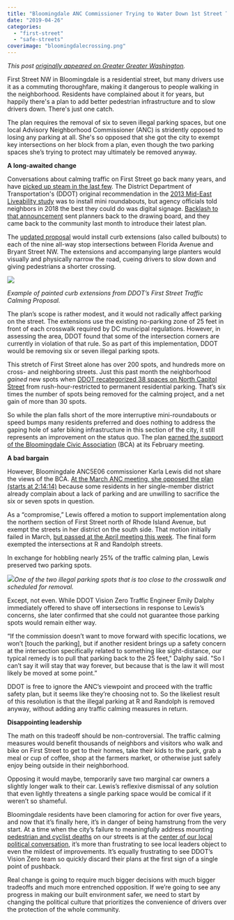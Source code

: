 ```yaml
---
title: "Bloomingdale ANC Commissioner Trying to Water Down 1st Street Traffic Calming Plan"
date: "2019-04-26"
categories: 
  - "first-street"
  - "safe-streets"
coverimage: "bloomingdalecrossing.png"
---
```


_This post [originally appeared on Greater Greater Washington](https://ggwash.org/view/71868/a-bloomingdale-anc-waters-down-a-traffic-calming-plan-to-temporarily-save-two-parking-spots)._

First Street NW in Bloomingdale is a residential street, but many drivers use it as a commuting thoroughfare, making it dangerous to people walking in the neighborhood. Residents have complained about it for years, but happily there's a plan to add better pedestrian infrastructure and to slow drivers down. There's just one catch.

The plan requires the removal of six to seven illegal parking spaces, but one local Advisory Neighborhood Commissioner (ANC) is stridently opposed to losing any parking at all. She's so opposed that she got the city to exempt key intersections on her block from a plan, even though the two parking spaces she’s trying to protect may ultimately be removed anyway.

**A long-awaited change**

Conversations about calming traffic on First Street go back many years, and have [picked up steam in the last few](https://ggwash.org/view/67137/its-time-for-a-safer-first-street-nw-in-bloomingdale). The District Department of Transportation's (DDOT) original recommendation in the [2013 Mid-East Liveability study](https://ddot.dc.gov/page/mid-city-east-livability-study) was to install mini roundabouts, but agency officials told neighbors in 2018 the best they could do was digital signage. [Backlash to that announcement](https://ggwash.org/view/67744/dc-claims-it-cant-calm-traffic-on-first-street-in-bloomingdale) sent planners back to the drawing board, and they came back to the community last month to introduce their latest plan.

The [updated proposal](https://drive.google.com/file/d/1eQZnUKsR2Ij8HHAuKVudLi_vybtPcZeK/view) would install curb extensions (also called bulbouts) to each of the nine all-way stop intersections between Florida Avenue and Bryant Street NW. The extensions and accompanying large planters would visually and physically narrow the road, cueing drivers to slow down and giving pedestrians a shorter crossing.

![](/images/bloomingdalecrossing.png)

_Example of painted curb extensions from DDOT’s First Street Traffic Calming Proposal._

The plan’s scope is rather modest, and it would not radically affect parking on the street. The extensions use the existing no-parking zone of 25 feet in front of each crosswalk required by DC municipal regulations. However, in assessing the area, DDOT found that some of the intersection corners are currently in violation of that rule. So as part of this implementation, DDOT would be removing six or seven illegal parking spots.

This stretch of First Street alone has over 200 spots, and hundreds more on cross- and neighboring streets. Just this past month the neighborhood _gained_ new spots when [DDOT recategorized 38 spaces on North Capitol Street](https://noiadmin.hostpilot.com/Shared%20Documents/NOI%2019-29-TOA.pdf#search=19-29-ToA) from rush-hour-restricted to permanent residential parking. That’s six times the number of spots being removed for the calming project, and a net gain of more than 30 spots.

So while the plan falls short of the more interruptive mini-roundabouts or speed bumps many residents preferred and does nothing to address the gaping hole of safer biking infrastructure in this section of the city, it still represents an improvement on the status quo. The plan [earned the support of the Bloomingdale Civic Association](https://www.bloomingdalecivicassociation.org/2109-meetings/) (BCA) at its February meeting.

**A bad bargain**

However, Bloomingdale ANC5E06 commissioner Karla Lewis did not share the views of the BCA. [At the March ANC meeting, she opposed the plan (starts at 2:14:14)](https://vimeopro.com/wogemedia/anc5e/video/325716853) because some residents in her single-member district already complain about a lack of parking and are unwilling to sacrifice the six or seven spots in question.

As a “compromise,” Lewis offered a motion to support implementation along the northern section of First Street north of Rhode Island Avenue, but exempt the streets in her district on the south side. That motion initially failed in March, [but passed at the April meeting this week](http://ward5forall.org/wp-content/uploads/2019/04/ANCTrafficCalmingResolution.jpg). The final form exempted the intersections at R and Randolph streets.

In exchange for hobbling nearly 25% of the traffic calming plan, Lewis preserved two parking spots.

![](/images/IMG_20190425_195157399.jpg)_One of the two illegal parking spots that is too close to the crosswalk and scheduled for removal._

Except, not even. While DDOT Vision Zero Traffic Engineer Emily Dalphy immediately offered to shave off intersections in response to Lewis’s concerns, she later confirmed that she could not guarantee those parking spots would remain either way.

“If the commission doesn’t want to move forward with specific locations, we won’t \[touch the parking\], but if another resident brings up a safety concern at the intersection specifically related to something like sight-distance, our typical remedy is to pull that parking back to the 25 feet," Dalphy said. "So I can’t say it will stay that way forever, but because that is the law it will most likely be moved at some point.”

DDOT is free to ignore the ANC’s viewpoint and proceed with the traffic safety plan, but it seems like they’re choosing not to. So the likeliest result of this resolution is that the illegal parking at R and Randolph is removed anyway, without adding any traffic calming measures in return.

**Disappointing leadership**

The math on this tradeoff should be non-controversial. The traffic calming measures would benefit thousands of neighbors and visitors who walk and bike on First Street to get to their homes, take their kids to the park, grab a meal or cup of coffee, shop at the farmers market, or otherwise just safely enjoy being outside in their neighborhood.

Opposing it would maybe, temporarily save two marginal car owners a slightly longer walk to their car. Lewis’s reflexive dismissal of any solution that even lightly threatens a single parking space would be comical if it weren’t so shameful.

Bloomingdale residents have been clamoring for action for over five years, and now that it’s finally here, it’s in danger of being hamstrung from the very start. At a time when the city’s failure to meaningfully address mounting [pedestrian and cyclist deaths](https://ggwash.org/view/69608/dc-vision-31-and-counting-tracking-how-many-people-die-on-dc-streets) on our streets is at the [center of our local political conversation](https://ggwash.org/view/71839/dc-councilmembers-nadeau-cheh-allen-respond-to-the-deaths-of-dave-salovesh-and-abdul-seck), it’s more than frustrating to see local leaders object to even the mildest of improvements. It’s equally frustrating to see DDOT’s Vision Zero team so quickly discard their plans at the first sign of a single point of pushback.

Real change is going to require much bigger decisions with much bigger tradeoffs and much more entrenched opposition. If we’re going to see any progress in making our built environment safer, we need to start by changing the political culture that prioritizes the convenience of drivers over the protection of the whole community.
